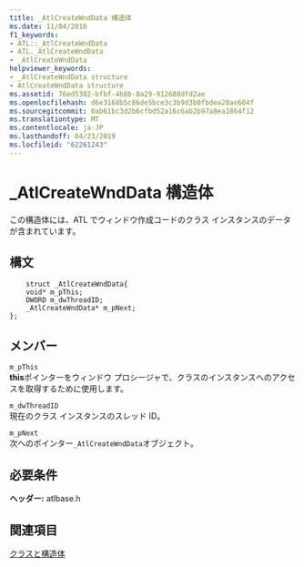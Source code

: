 ```yaml
---
title: _AtlCreateWndData 構造体
ms.date: 11/04/2016
f1_keywords:
- ATL::_AtlCreateWndData
- ATL._AtlCreateWndData
- _AtlCreateWndData
helpviewer_keywords:
- _AtlCreateWndData structure
- AtlCreateWndData structure
ms.assetid: 76ed5382-bfbf-4b8b-8a29-912688dfd2ae
ms.openlocfilehash: d6e3168b5c86de5bce3c3b9d3b0fbdea28ae604f
ms.sourcegitcommit: 0ab61bc3d2b6cfbd52a16c6ab2b97a8ea1864f12
ms.translationtype: MT
ms.contentlocale: ja-JP
ms.lasthandoff: 04/23/2019
ms.locfileid: "62261243"
---
```

# <a name="_atlcreatewnddata-structure"></a>_AtlCreateWndData 構造体

この構造体には、ATL でウィンドウ作成コードのクラス インスタンスのデータが含まれています。

## <a name="syntax"></a>構文

```
    struct _AtlCreateWndData{
    void* m_pThis;
    DWORD m_dwThreadID;
    _AtlCreateWndData* m_pNext;
};
```

## <a name="members"></a>メンバー

`m_pThis`<br/>
**this**ポインターをウィンドウ プロシージャで、クラスのインスタンスへのアクセスを取得するために使用します。

`m_dwThreadID`<br/>
現在のクラス インスタンスのスレッド ID。

`m_pNext`<br/>
次へのポインター`_AtlCreateWndData`オブジェクト。

## <a name="requirements"></a>必要条件

**ヘッダー:** atlbase.h

## <a name="see-also"></a>関連項目

[クラスと構造体](../../atl/reference/atl-classes.md)
